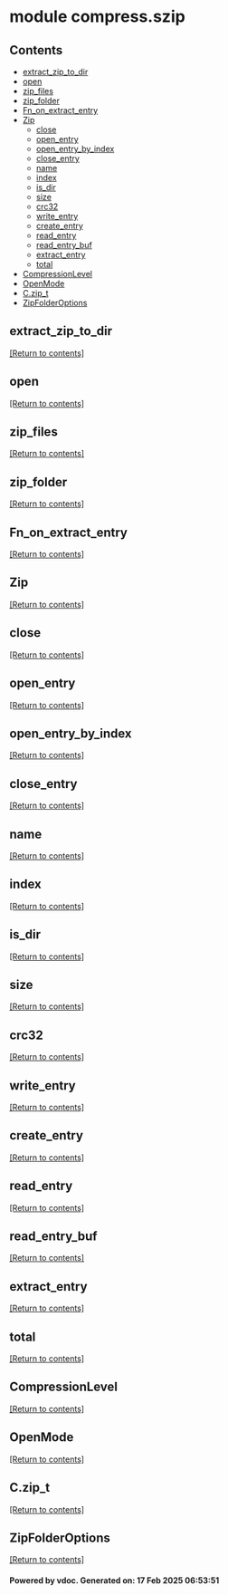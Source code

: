 # module compress.szip


## Contents
- [extract_zip_to_dir](#extract_zip_to_dir)
- [open](#open)
- [zip_files](#zip_files)
- [zip_folder](#zip_folder)
- [Fn_on_extract_entry](#Fn_on_extract_entry)
- [Zip](#Zip)
  - [close](#close)
  - [open_entry](#open_entry)
  - [open_entry_by_index](#open_entry_by_index)
  - [close_entry](#close_entry)
  - [name](#name)
  - [index](#index)
  - [is_dir](#is_dir)
  - [size](#size)
  - [crc32](#crc32)
  - [write_entry](#write_entry)
  - [create_entry](#create_entry)
  - [read_entry](#read_entry)
  - [read_entry_buf](#read_entry_buf)
  - [extract_entry](#extract_entry)
  - [total](#total)
- [CompressionLevel](#CompressionLevel)
- [OpenMode](#OpenMode)
- [C.zip_t](#C.zip_t)
- [ZipFolderOptions](#ZipFolderOptions)

## extract_zip_to_dir
[[Return to contents]](#Contents)

## open
[[Return to contents]](#Contents)

## zip_files
[[Return to contents]](#Contents)

## zip_folder
[[Return to contents]](#Contents)

## Fn_on_extract_entry
[[Return to contents]](#Contents)

## Zip
[[Return to contents]](#Contents)

## close
[[Return to contents]](#Contents)

## open_entry
[[Return to contents]](#Contents)

## open_entry_by_index
[[Return to contents]](#Contents)

## close_entry
[[Return to contents]](#Contents)

## name
[[Return to contents]](#Contents)

## index
[[Return to contents]](#Contents)

## is_dir
[[Return to contents]](#Contents)

## size
[[Return to contents]](#Contents)

## crc32
[[Return to contents]](#Contents)

## write_entry
[[Return to contents]](#Contents)

## create_entry
[[Return to contents]](#Contents)

## read_entry
[[Return to contents]](#Contents)

## read_entry_buf
[[Return to contents]](#Contents)

## extract_entry
[[Return to contents]](#Contents)

## total
[[Return to contents]](#Contents)

## CompressionLevel
[[Return to contents]](#Contents)

## OpenMode
[[Return to contents]](#Contents)

## C.zip_t
[[Return to contents]](#Contents)

## ZipFolderOptions
[[Return to contents]](#Contents)

#### Powered by vdoc. Generated on: 17 Feb 2025 06:53:51
